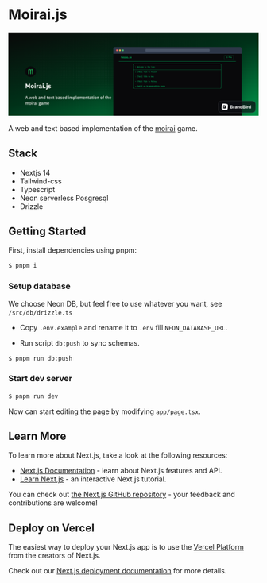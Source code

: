 # Moirai.js

<a href="https://moirai-js.vercel.app">

![Frame 111](/banner.png)
</a>

A web and text based implementation of the [moirai](https://hypernexus.itch.io/moirai) game.

## Stack

- Nextjs 14
- Tailwind-css
- Typescript
- Neon serverless Posgresql
- Drizzle

## Getting Started

First, install dependencies using pnpm:

```bash
$ pnpm i
```

### Setup database

We choose Neon DB, but feel free to use whatever you want, see `/src/db/drizzle.ts`

- Copy `.env.example` and rename it to `.env` fill `NEON_DATABASE_URL`.

- Run script `db:push` to sync schemas.

```bash
$ pnpm run db:push
```

### Start dev server

```bash
$ pnpm run dev
```

Now can start editing the page by modifying `app/page.tsx`.

## Learn More

To learn more about Next.js, take a look at the following resources:

- [Next.js Documentation](https://nextjs.org/docs) - learn about Next.js features and API.
- [Learn Next.js](https://nextjs.org/learn) - an interactive Next.js tutorial.

You can check out [the Next.js GitHub repository](https://github.com/vercel/next.js/) - your feedback and contributions are welcome!

## Deploy on Vercel

The easiest way to deploy your Next.js app is to use the [Vercel Platform](https://vercel.com/new?utm_medium=default-template&filter=next.js&utm_source=create-next-app&utm_campaign=create-next-app-readme) from the creators of Next.js.

Check out our [Next.js deployment documentation](https://nextjs.org/docs/deployment) for more details.
